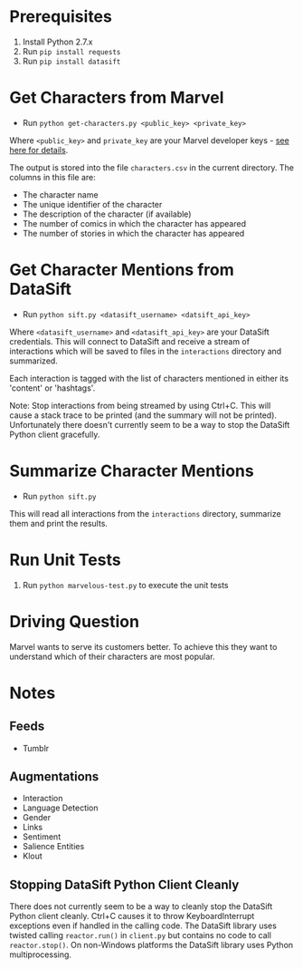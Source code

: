 # Prerequisites
1. Install Python 2.7.x
2. Run `pip install requests`
3. Run `pip install datasift`

# Get Characters from Marvel

* Run `python get-characters.py <public_key> <private_key>`

Where `<public_key>` and `private_key` are your Marvel developer keys -
  [see here for details](http://developer.marvel.com/signup).

The output is stored into the file `characters.csv` in the current directory.
The columns in this file are:

* The character name
* The unique identifier of the character
* The description of the character (if available)
* The number of comics in which the character has appeared
* The number of stories in which the character has appeared

# Get Character Mentions from DataSift

* Run `python sift.py <datasift_username> <datsift_api_key>`

Where `<datasift_username>` and `<datasift_api_key>` are your DataSift
credentials. This will connect to DataSift and receive a stream of interactions
which will be saved to files in the `interactions` directory and summarized.

Each interaction is tagged with the list of characters mentioned in either its
'content' or 'hashtags'.

Note: Stop interactions from being streamed by using Ctrl+C. This will cause a
stack trace to be printed (and the summary will not be printed). Unfortunately
there doesn't currently seem to be a way to stop the DataSift Python client
gracefully.

# Summarize Character Mentions

* Run `python sift.py`

This will read all interactions from the `interactions` directory, summarize
them and print the results.

# Run Unit Tests
1. Run `python marvelous-test.py` to execute the unit tests

# Driving Question
Marvel wants to serve its customers better. To achieve this they want to
understand which of their characters are most popular.

# Notes
## Feeds
* Tumblr

## Augmentations
* Interaction
* Language Detection
* Gender
* Links
* Sentiment
* Salience Entities
* Klout

## Stopping DataSift Python Client Cleanly
There does not currently seem to be a way to cleanly stop the DataSift Python
client cleanly. Ctrl+C causes it to throw KeyboardInterrupt exceptions even
if handled in the calling code. The DataSift library uses twisted calling
`reactor.run()` in `client.py` but contains no code to call `reactor.stop()`. On
non-Windows platforms the DataSift library uses Python multiprocessing.

